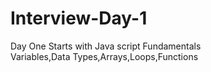 # Interview-Day-1
Day One Starts with Java script Fundamentals
<br>
Variables,Data Types,Arrays,Loops,Functions
